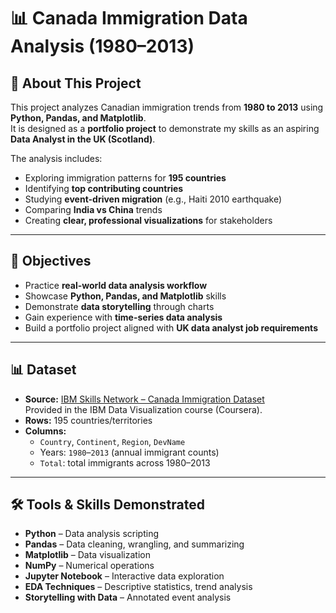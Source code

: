 # 📊 Canada Immigration Data Analysis (1980–2013)

## 💼 About This Project
This project analyzes Canadian immigration trends from **1980 to 2013** using **Python, Pandas, and Matplotlib**.  
It is designed as a **portfolio project** to demonstrate my skills as an aspiring **Data Analyst in the UK (Scotland)**.  

The analysis includes:
- Exploring immigration patterns for **195 countries**
- Identifying **top contributing countries**
- Studying **event-driven migration** (e.g., Haiti 2010 earthquake)
- Comparing **India vs China** trends
- Creating **clear, professional visualizations** for stakeholders

---

## 🎯 Objectives
- Practice **real-world data analysis workflow**
- Showcase **Python, Pandas, and Matplotlib** skills
- Demonstrate **data storytelling** through charts
- Gain experience with **time-series data analysis**
- Build a portfolio project aligned with **UK data analyst job requirements**

---

## 📊 Dataset
- **Source:** [IBM Skills Network – Canada Immigration Dataset](https://cf-courses-data.s3.us.cloud-object-storage.appdomain.cloud/IBMDeveloperSkillsNetwork-DV0101EN-SkillsNetwork/Data%20Files/Canada.csv)  
  Provided in the IBM Data Visualization course (Coursera).
- **Rows:** 195 countries/territories  
- **Columns:**
  - `Country`, `Continent`, `Region`, `DevName`  
  - Years: `1980`–`2013` (annual immigrant counts)  
  - `Total`: total immigrants across 1980–2013

---

## 🛠 Tools & Skills Demonstrated
- **Python** – Data analysis scripting
- **Pandas** – Data cleaning, wrangling, and summarizing
- **Matplotlib** – Data visualization
- **NumPy** – Numerical operations
- **Jupyter Notebook** – Interactive data exploration
- **EDA Techniques** – Descriptive statistics, trend analysis
- **Storytelling with Data** – Annotated event analysis



